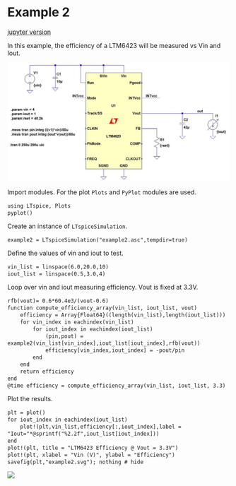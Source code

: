 # Example 2

[jupyter version](https://github.com/cstook/LTspice.jl/blob/master/docs/src/example2.ipynb)

In this example, the efficiency of a LTM6423 will be measured vs Vin and Iout.

![example2](img/example2.jpg)

Import modules.  For the plot `Plots` and `PyPlot` modules are used.
```@example 2
using LTspice, Plots
pyplot()
```

Create an instance of `LTspiceSimulation`.
```@example 2
example2 = LTspiceSimulation("example2.asc",tempdir=true)
```

Define the values of vin and iout to test.
```@example 2
vin_list = linspace(6.0,20.0,10)
iout_list = linspace(0.5,3.0,4)
```

Loop over vin and iout measuring efficiency.  Vout is fixed at 3.3V.
```@example 2
rfb(vout)= 0.6*60.4e3/(vout-0.6)
function compute_efficiency_array(vin_list, iout_list, vout)
    efficiency = Array{Float64}((length(vin_list),length(iout_list)))
    for vin_index in eachindex(vin_list)
        for iout_index in eachindex(iout_list)
            (pin,pout) = example2(vin_list[vin_index],iout_list[iout_index],rfb(vout))
            efficiency[vin_index,iout_index] = -pout/pin
        end
    end
    return efficiency
end
@time efficiency = compute_efficiency_array(vin_list, iout_list, 3.3)
```

Plot the results.
```@example 2
plt = plot()
for iout_index in eachindex(iout_list)
    plot!(plt,vin_list,efficiency[:,iout_index],label = "Iout="*@sprintf("%2.2f",iout_list[iout_index]))
end
plot!(plt, title = "LTM6423 Efficiency @ Vout = 3.3V")
plot!(plt, xlabel = "Vin (V)", ylabel = "Efficiency")
savefig(plt,"example2.svg"); nothing # hide
```

![](example2.svg)
